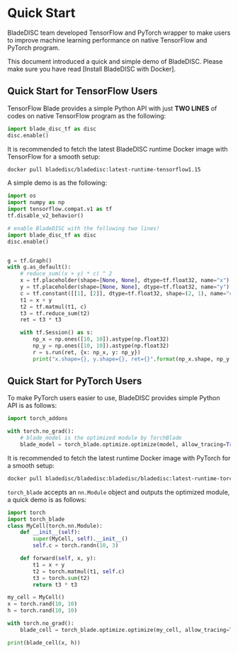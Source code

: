 # Quick Start

BladeDISC team developed TensorFlow and PyTorch wrapper to make users
to improve machine learning performance on native TensorFlow and PyTorch
program.

This document introduced a quick and simple demo of BladeDISC. Please
make sure you have read [Install BladeDISC with Docker].

## Quick Start for TensorFlow Users

TensorFlow Blade provides a simple Python API with just **TWO LINES** of codes on
native TensorFlow program as the following:

``` python
import blade_disc_tf as disc
disc.enable()
```

It is recommended to fetch the latest BladeDISC runtime Docker image
with TensorFlow for a smooth setup:

``` bash
docker pull bladedisc/bladedisc:latest-runtime-tensorflow1.15
```

A simple demo is as the following:

``` python
import os
import numpy as np
import tensorflow.compat.v1 as tf
tf.disable_v2_behavior()

# enable BladeDISC with the following two lines!
import blade_disc_tf as disc
disc.enable()


g = tf.Graph()
with g.as_default():
    # reduce_sum((x + y) * c) ^ 2
    x = tf.placeholder(shape=[None, None], dtype=tf.float32, name="x")
    y = tf.placeholder(shape=[None, None], dtype=tf.float32, name="y")
    c = tf.constant([[1], [2]], dtype=tf.float32, shape=(2, 1), name="c")
    t1 = x + y
    t2 = tf.matmul(t1, c)
    t3 = tf.reduce_sum(t2)
    ret = t3 * t3

    with tf.Session() as s:
        np_x = np.ones([10, 10]).astype(np.float32)
        np_y = np.ones([10, 10]).astype(np.float32)
        r = s.run(ret, {x: np_x, y: np_y})
        print("x.shape={}, y.shape={}, ret={}".format(np_x.shape, np_y.shape, r))
```

## Quick Start for PyTorch Users

To make PyTorch users easier to use, BladeDISC provides simple
Python API is as follows:

``` python
import torch_addons

with torch.no_grad():
    # blade_model is the optimized module by TorchBlade
    blade_model = torch_blade.optimize.optimize(model, allow_tracing=True, model_inputs=tuple(inputs))
```

It is recommended to fetch the latest runtime Docker image with PyTorch
for a smooth setup:

``` bash
docker pull bladedisc/bladedisc:bladedisc/bladedisc:latest-runtime-torch1.7.1
```

`torch_blade` accepts an `nn.Module` object and outputs the optimized module,
a quick demo is as follows:

``` python
import torch
import torch_blade
class MyCell(torch.nn.Module):
    def __init__(self):
        super(MyCell, self).__init__()
        self.c = torch.randn(10, 3)

    def forward(self, x, y):
        t1 = x + y
        t2 = torch.matmul(t1, self.c)
        t3 = torch.sum(t2)
        return t3 * t3

my_cell = MyCell()
x = torch.rand(10, 10)
h = torch.rand(10, 10)

with torch.no_grad():
    blade_cell = torch_blade.optimize.optimize(my_cell, allow_tracing=True, model_inputs=(x, y))

print(blade_cell(x, h))
```
